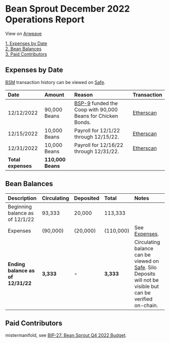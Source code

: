 # Bean Sprout December 2022 Operations Report

View on [Arweave](https://arweave.net/nJ1cmL-tWgy1C3hXZEzf5JBtPqtKNaVbgWKCqPoXRns)

[1. Expenses by Date](#expenses-by-date)  
[2. Bean Balances](#bean-balances)  
[3. Paid Contributors](#paid-contributors)  

## Expenses by Date

[BSM](https://docs.bean.money/almanac/governance/bean-sprout/bsm-dashboard) transaction history can be viewed on [Safe](https://app.safe.global/eth:0xb7ab3f0667eFF5e2299d39C23Aa0C956e8982235/transactions/history).

| Date               | Amount            | Reason                                                                                                                        | Transaction                                                                                             |
|:-------------------|:------------------|:------------------------------------------------------------------------------------------------------------------------------|:--------------------------------------------------------------------------------------------------------|
| 12/12/2022         | 90,000 Beans      | [BSP-9](https://arweave.net/7b70dlvfFArEbHul7nk3v9xXDefSqaSnxIzFkvL9cYY) funded the Coop with 90,000 Beans for Chicken Bonds. | [Etherscan](https://etherscan.io/tx/0x4abff916a46c79db677a57335c3cf9aeb39e56160c59965abc24cea35348566f) |
| 12/15/2022         | 10,000 Beans      | Payroll for 12/1/22 through 12/15/22.                                                                                         | [Etherscan](https://etherscan.io/tx/0xb3b86b06e538f13d92f87b291da66aefe77698d7bcdf3744e5e4c5ff210dc85a) |
| 12/31/2022         | 10,000 Beans      | Payroll for 12/16/22 through 12/31/22.                                                                                        | [Etherscan](https://etherscan.io/tx/0x224388f960d644479935e3e849a739c5512de5df12c05a63dde1df375a392467) |
| **Total expenses** | **110,000 Beans** |                                                                                                                               |                                                                                                         |

## Bean Balances

| Description                       | Circulating | Deposited | Total     | Notes                                                                                                                                                                                         |
|:----------------------------------|:------------|:----------|:----------|:----------------------------------------------------------------------------------------------------------------------------------------------------------------------------------------------|
| Beginning balance as of 12/1/22   | 93,333      | 20,000    | 113,333   |                                                                                                                                                                                               |
| Expenses                          | (90,000)    | (20,000)  | (110,000) | See [Expenses](#expenses-by-date).                                                                                                                                                            |
| **Ending balance as of 12/31/22** | **3,333**   | **-**     | **3,333** | Circulating balance can be viewed on [Safe](https://app.safe.global/eth:0xb7ab3f0667eFF5e2299d39C23Aa0C956e8982235/balances). Silo Deposits will not be visible but can be verified on-chain. |

## Paid Contributors

mistermanifold, see [BIP-27: Bean Sprout Q4 2022 Budget](https://arweave.net/E5zMMUzM-BXaVulQFhEZTcmglcHXSlIF5K6OxG5nHb4).
